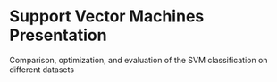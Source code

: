 # Support Vector Machines Presentation

Comparison, optimization, and evaluation of the SVM classification on different datasets

